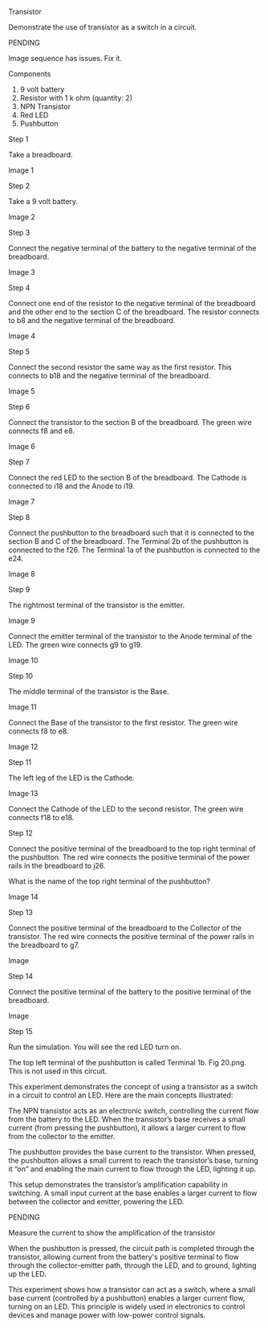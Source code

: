 Transistor

Demonstrate the use of transistor as a switch in a circuit.

PENDING

Image sequence has issues. Fix it.

Components

1. 9 volt battery
2. Resistor with 1 k ohm (quantity: 2)
3. NPN Transistor
4. Red LED
5. Pushbutton

Step 1

Take a breadboard.

Image 1

Step 2

Take a 9 volt battery.

Image 2

Step 3

Connect the negative terminal of the battery to the negative terminal of the breadboard.

Image 3

Step 4

Connect one end of the resistor to the negative terminal of the breadboard and the other end to the section C of the breadboard. The resistor connects to b8 and the negative terminal of the breadboard.

Image 4

Step 5

Connect the second resistor the same way as the first resistor. This connects to b18 and the negative terminal of the breadboard.

Image 5

Step 6

Connect the transistor to the section B of the breadboard. The green wire connects f8 and e8.

Image 6

Step 7

Connect the red LED to the section B of the breadboard. The Cathode is connected to i18 and the Anode to i19.

Image 7

Step 8

Connect the pushbutton to the breadboard such that it is connected to the section B and C of the breadboard. The Terminal 2b of the pushbutton is connected to the f26. The Terminal 1a of the pushbutton is connected to the e24.

Image 8

Step 9

The rightmost terminal of the transistor is the emitter.

Image 9

Connect the emitter terminal of the transistor to the Anode terminal of the LED. The green wire connects g9 to g19.

Image 10

Step 10

The middle terminal of the transistor is the Base.

Image 11

Connect the Base of the transistor to the first resistor. The green wire connects f8 to e8.

Image 12

Step 11

The left leg of the LED is the Cathode.

Image 13

Connect the Cathode of the LED to the second resistor. The green wire connects f18 to e18.

Step 12

Connect the positive terminal of the breadboard to the top right terminal of the pushbutton. The red wire connects the positive terminal of the power rails in the breadboard to j26.

What is the name of the top right terminal of the pushbutton?

Image 14

Step 13

Connect the positive terminal of the breadboard to the Collector of the transistor. The red wire connects the positive terminal of the power rails in the breadboard to g7.

Image

Step 14

Connect the positive terminal of the battery to the positive terminal of the breadboard.

Image

Step 15

Run the simulation. You will see the red LED turn on.

The top left terminal of the pushbutton is called Terminal 1b. Fig 20.png. This is not used in this circuit.

This experiment demonstrates the concept of using a transistor as a switch in a circuit to control an LED. Here are the main concepts illustrated:

The NPN transistor acts as an electronic switch, controlling the current flow from the battery to the LED. When the transistor’s base receives a small current (from pressing the pushbutton), it allows a larger current to flow from the collector to the emitter.

The pushbutton provides the base current to the transistor. When pressed, the pushbutton allows a small current to reach the transistor’s base, turning it “on” and enabling the main current to flow through the LED, lighting it up.

This setup demonstrates the transistor’s amplification capability in switching. A small input current at the base enables a larger current to flow between the collector and emitter, powering the LED.

PENDING

Measure the current to show the amplification of the transistor

When the pushbutton is pressed, the circuit path is completed through the transistor, allowing current from the battery's positive terminal to flow through the collector-emitter path, through the LED, and to ground, lighting up the LED.

This experiment shows how a transistor can act as a switch, where a small base current (controlled by a pushbutton) enables a larger current flow, turning on an LED. This principle is widely used in electronics to control devices and manage power with low-power control signals.
